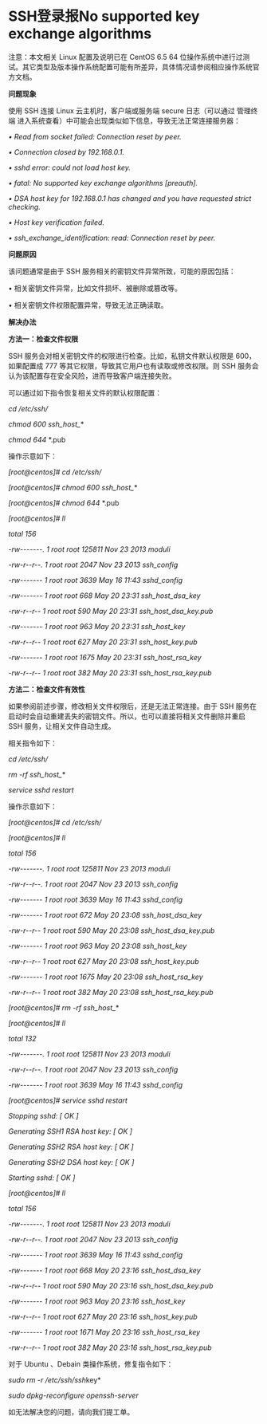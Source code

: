 # SSH登录报No supported key exchange algorithms




注意：本文相关 Linux 配置及说明已在 CentOS 6.5 64 位操作系统中进行过测试。其它类型及版本操作系统配置可能有所差异，具体情况请参阅相应操作系统官方文档。



**问题现象**


使用 SSH 连接 Linux 云主机时，客户端或服务端 secure 日志（可以通过 管理终端 进入系统查看）中可能会出现类似如下信息，导致无法正常连接服务器：

*• Read from socket failed: Connection reset by peer.*

*• Connection closed by 192.168.0.1.*

*• sshd error: could not load host key.*

*• fatal: No supported key exchange algorithms [preauth].*

*• DSA host key for 192.168.0.1 has changed and you have requested strict checking.*

*• Host key verification failed.*

*• ssh_exchange_identification: read: Connection reset by peer.*





**问题原因**

该问题通常是由于 SSH 服务相关的密钥文件异常所致，可能的原因包括：

• 相关密钥文件异常，比如文件损坏、被删除或篡改等。

• 相关密钥文件权限配置异常，导致无法正确读取。



**解决办法**

**方法一：检查文件权限**

SSH 服务会对相关密钥文件的权限进行检查。比如，私钥文件默认权限是 600，如果配置成 777 等其它权限，导致其它用户也有读取或修改权限。则 SSH 服务会认为该配置存在安全风险，进而导致客户端连接失败。

可以通过如下指令恢复相关文件的默认权限配置：


*cd /etc/ssh/*

*chmod 600 ssh_host_**

*chmod 644* *.pub


操作示意如下：


*[root@centos]# cd /etc/ssh/*

*[root@centos]# chmod 600 ssh_host_**

*[root@centos]# chmod 644* *.pub

*[root@centos]# ll*

*total 156*

*-rw-------. 1 root root 125811 Nov 23  2013 moduli*

*-rw-r--r--. 1 root root   2047 Nov 23  2013 ssh_config*

*-rw-------  1 root root   3639 May 16 11:43 sshd_config*

*-rw-------  1 root root    668 May 20 23:31 ssh_host_dsa_key*

*-rw-r--r--  1 root root    590 May 20 23:31 ssh_host_dsa_key.pub*

*-rw-------  1 root root    963 May 20 23:31 ssh_host_key*

*-rw-r--r--  1 root root    627 May 20 23:31 ssh_host_key.pub*

*-rw-------  1 root root   1675 May 20 23:31 ssh_host_rsa_key*

*-rw-r--r--  1 root root    382 May 20 23:31 ssh_host_rsa_key.pub*


**方法二：检查文件有效性**

如果参阅前述步骤，修改相关文件权限后，还是无法正常连接。由于 SSH 服务在启动时会自动重建丢失的密钥文件。所以，也可以直接将相关文件删除并重启 SSH 服务，让相关文件自动生成。

相关指令如下：

*cd /etc/ssh/*

*rm -rf ssh_host_**

*service sshd restart*


操作示意如下：


*[root@centos]# cd /etc/ssh/*

*[root@centos]# ll*

*total 156*

*-rw-------. 1 root root 125811 Nov 23  2013 moduli*

*-rw-r--r--. 1 root root   2047 Nov 23  2013 ssh_config*

*-rw-------  1 root root   3639 May 16 11:43 sshd_config*

*-rw-------  1 root root    672 May 20 23:08 ssh_host_dsa_key*

*-rw-r--r--  1 root root    590 May 20 23:08 ssh_host_dsa_key.pub*

*-rw-------  1 root root    963 May 20 23:08 ssh_host_key*

*-rw-r--r--  1 root root    627 May 20 23:08 ssh_host_key.pub*

*-rw-------  1 root root   1675 May 20 23:08 ssh_host_rsa_key*

*-rw-r--r--  1 root root    382 May 20 23:08 ssh_host_rsa_key.pub*

*[root@centos]# rm -rf ssh_host_**

*[root@centos]# ll*

*total 132*

*-rw-------. 1 root root 125811 Nov 23  2013 moduli*

*-rw-r--r--. 1 root root   2047 Nov 23  2013 ssh_config*

*-rw-------  1 root root   3639 May 16 11:43 sshd_config*

*[root@centos]# service sshd restart*

*Stopping sshd:                                             [  OK  ]*

*Generating SSH1 RSA host key:                              [  OK  ]*

*Generating SSH2 RSA host key:                              [  OK  ]*

*Generating SSH2 DSA host key:                              [  OK  ]*

*Starting sshd:                                             [  OK  ]*

*[root@centos]# ll*

*total 156*

*-rw-------. 1 root root 125811 Nov 23  2013 moduli*

*-rw-r--r--. 1 root root   2047 Nov 23  2013 ssh_config*

*-rw-------  1 root root   3639 May 16 11:43 sshd_config*

*-rw-------  1 root root    668 May 20 23:16 ssh_host_dsa_key*

*-rw-r--r--  1 root root    590 May 20 23:16 ssh_host_dsa_key.pub*

*-rw-------  1 root root    963 May 20 23:16 ssh_host_key*

*-rw-r--r--  1 root root    627 May 20 23:16 
ssh_host_key.pub*

*-rw-------  1 root root   1671 May 20 23:16 ssh_host_rsa_key*

*-rw-r--r--  1 root root    382 May 20 23:16 ssh_host_rsa_key.pub*


对于 Ubuntu 、Debain 类操作系统，修复指令如下：


*sudo rm -r /etc/ssh/ssh*key*

*sudo dpkg-reconfigure openssh-server*


如无法解决您的问题，请向我们提工单。
